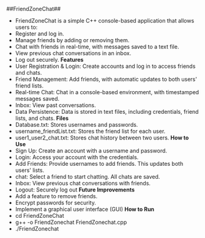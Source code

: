 ##FriendZoneChat##

- FriendZoneChat is a simple C++ console-based application that allows users to:
- Register and log in.
- Manage friends by adding or removing them.
- Chat with friends in real-time, with messages saved to a text file.
- View previous chat conversations in an inbox.
- Log out securely.
**Features**
- User Registration & Login: Create accounts and log in to access friends and chats.
- Friend Management: Add friends, with automatic updates to both users' friend lists.
- Real-time Chat: Chat in a console-based environment, with timestamped messages saved.
- Inbox: View past conversations.
- Data Persistence: Data is stored in text files, including credentials, friend lists, and chats.
**Files**
- Database.txt: Stores usernames and passwords.
- username_friendList.txt: Stores the friend list for each user.
- user1_user2_chat.txt: Stores chat history between two users.
**How to Use**
- Sign Up: Create an account with a username and password.
- Login: Access your account with the credentials.
- Add Friends: Provide usernames to add friends. This updates both users' lists.
- chat: Select a friend to start chatting. All chats are saved.
- Inbox: View previous chat conversations with friends.
- Logout: Securely log out
**Future Improvements**
- Add a feature to remove friends.
- Encrypt passwords for security.
- Implement a graphical user interface (GUI)
**How to Run**
- cd FriendZoneChat
- g++ -o FriendZonechat FriendZonechat.cpp
- ./FriendZonechat
